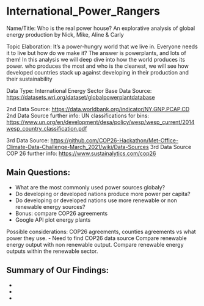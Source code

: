# International_Power_Rangers

Name/Title: Who is the real power house? 
An explorative analysis of global energy production by Nick, Mike, Aline & Carly

Topic Elaboration:
It’s a power-hungry world that we live in. Everyone needs it to live but how do we make it?
The answer is powerplants, and lots of them! 
In this analysis we will deep dive into how the world produces its power. who produces the most and who is the cleanest, we will see how developed countries stack up against developing in their production and their sustainability


Data Type: International Energy Sector
Base Data Source: https://datasets.wri.org/dataset/globalpowerplantdatabase

2nd Data Source: https://data.worldbank.org/indicator/NY.GNP.PCAP.CD
2nd Data Source further info: UN classifications for bins: https://www.un.org/en/development/desa/policy/wesp/wesp_current/2014wesp_country_classification.pdf

3rd Data Source: https://github.com/COP26-Hackathon/Met-Office-Climate-Data-Challenge-March_2021/wiki/Data-Sources
3rd Data Source COP 26 further info: https://www.sustainalytics.com/cop26


## Main Questions:

  * What are the most commonly used power sources globaly?
  * Do developing or developed nations produce more power per capita?
  * Do developing or developed nations use more renewable or non renewable energy sources?
  * Bonus: compare COP26 agreements
  * Google API plot energy plants

Possible considerations:
COP26 agreements, counties agreements vs what power they use. - Need to find COP26 data source
Compare renewable energy output with non renewable output.
Compare renewable energy outputs within the renewable sector.

## Summary of Our Findings:

 *
 *
 *
